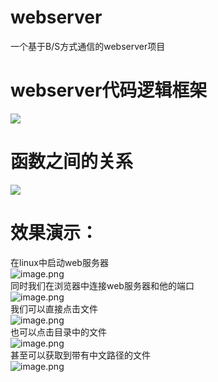 # webserver
一个基于B/S方式通信的webserver项目
<a name="X9KQa"></a>
# webserver代码逻辑框架
![](https://cdn.nlark.com/yuque/0/2024/jpeg/27393008/1722676955377-c8d5be65-16c5-48e2-b760-44615d93d349.jpeg)
<a name="ouXwM"></a>
# 函数之间的关系
![](https://cdn.nlark.com/yuque/0/2024/jpeg/27393008/1722684018484-1338bfdf-7e9f-4581-bd6f-6380e13ddb22.jpeg)
<a name="UHylq"></a>
# 效果演示：
在linux中启动web服务器<br />![image.png](https://cdn.nlark.com/yuque/0/2024/png/27393008/1722687472676-8c2171d0-34a9-4d45-afa3-f13355311d88.png#averageHue=%232d0922&clientId=u732540f4-4185-4&from=paste&height=765&id=uf0f0c39c&originHeight=956&originWidth=1524&originalType=binary&ratio=1.5&rotation=0&showTitle=false&size=232971&status=done&style=none&taskId=u14f802fb-3ee9-493a-b96d-9ea32f24901&title=&width=1219.2)<br />同时我们在浏览器中连接web服务器和他的端口<br />![image.png](https://cdn.nlark.com/yuque/0/2024/png/27393008/1722687585862-1a4173bd-c626-41cd-9d81-4a847c4ad9e0.png#averageHue=%23fefefe&clientId=u732540f4-4185-4&from=paste&height=1104&id=u18a3bf4e&originHeight=1380&originWidth=2560&originalType=binary&ratio=1.5&rotation=0&showTitle=false&size=329654&status=done&style=none&taskId=u35ca8a1d-c2d4-43df-920e-a598020b53f&title=&width=2048)<br />我们可以直接点击文件<br />![image.png](https://cdn.nlark.com/yuque/0/2024/png/27393008/1722687844509-67a84df2-18d7-467a-a4d4-a346597ff013.png#averageHue=%2367715f&clientId=u732540f4-4185-4&from=paste&height=1104&id=u5080621c&originHeight=1380&originWidth=2560&originalType=binary&ratio=1.5&rotation=0&showTitle=false&size=5521701&status=done&style=none&taskId=ufa5fbaf4-e6b1-4508-90f2-7ba34c73429&title=&width=2048)<br />也可以点击目录中的文件<br />![image.png](https://cdn.nlark.com/yuque/0/2024/png/27393008/1722687789390-3cff1acd-1cbe-45b5-b4cd-f4f95d281d6f.png#averageHue=%23100f0f&clientId=u732540f4-4185-4&from=paste&height=558&id=u12c49006&originHeight=697&originWidth=1014&originalType=binary&ratio=1.5&rotation=0&showTitle=false&size=358988&status=done&style=none&taskId=uab297108-50c5-4634-949f-3454571dab6&title=&width=811.2)<br />甚至可以获取到带有中文路径的文件<br />![image.png](https://cdn.nlark.com/yuque/0/2024/png/27393008/1722687944251-25631a7f-0bd7-448d-a739-63bb629af3db.png#averageHue=%2351504f&clientId=u732540f4-4185-4&from=paste&height=714&id=ufab3b8c7&originHeight=892&originWidth=1102&originalType=binary&ratio=1.5&rotation=0&showTitle=false&size=136714&status=done&style=none&taskId=u65318ca5-f7f2-446d-8575-c919e11b042&title=&width=881.6)

